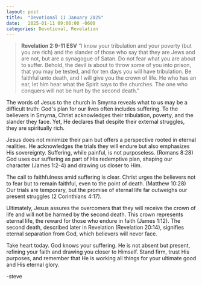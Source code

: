 ```yaml
---
layout: post
title:  "Devotional 11 January 2025"
date:   2025-01-11 09:00:00 -0600
categories: Devotional, Revelation
---
```

>**Revelation 2:9-11 ESV** “I know your tribulation and  your poverty (but you are rich) and the slander  of those who say that they are Jews and are not, but are a synagogue of Satan. Do not fear what you are about to suffer. Behold, the devil is about to throw some of you into prison, that you may be tested, and for ten days you will have tribulation. Be faithful unto death, and I will give you the crown of life. He who has an ear, let him hear what the Spirit says to the churches. The one who conquers will not be hurt by the second death."

The words of Jesus to the church in Smyrna reveals what to us may be a difficult truth: God's plan for our lives often includes suffering. To the believers in Smyrna, Christ acknowledges their tribulation, poverty, and the slander they face. Yet, He declares that despite their external struggles, they are spiritually rich.

Jesus does not minimize their pain but offers a perspective rooted in eternal realities. He acknowledges the trials they will endure but also emphasizes His sovereignty. Suffering, while painful, is not purposeless. (Romans 8:28)  God uses our suffering as part of His redemptive plan, shaping our character (James 1:2-4) and drawing us closer to Him.

The call to faithfulness amid suffering is clear. Christ urges the believers not to fear but to remain faithful, even to the point of death. (Matthew 10:28) Our trials are temporary, but the promise of eternal life far outweighs our present struggles (2 Corinthians 4:17).

Ultimately, Jesus assures the overcomers that they will receive the crown of life and will not be harmed by the second death. This crown represents eternal life, the reward for those who endure in faith (James 1:12). The second death, described later in Revelation (Revelation 20:14), signifies eternal separation from God, which believers will never face.

Take heart today. God knows your suffering. He is not absent but present, refining your faith and drawing you closer to Himself. Stand firm, trust His purposes, and remember that He is working all things for your ultimate good and His eternal glory.

-steve


<script src="https://www.biblegateway.com/public/link-to-us/tooltips/bglinks.js" type="text/javascript"></script>
<script type="text/javascript">
BGLinks.version = "ESV";
BGLinks.linkVerses();
</script>

